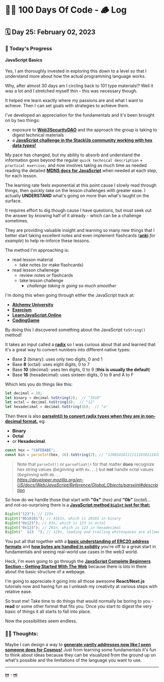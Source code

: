 # 👨‍💻 100 Days Of Code - 🪵 Log

## 🗓️ Day 25: February 02, 2023

### **🥵 Today's Progress**

#### **JavaScript Basics**

Yes, I am thoroughly invested in exploring this down to a level so that I understand more about how the actual programming language works.

Why, after almost 30 days am I circling back to 101 type materials!? Well it was a lot and I stretched myself thin - this was necessary though.

It helped me learn exactly where my passions are and what I want to achieve. Then I can set goals with strategies to achieve them.

I've developed an appreciation for the fundamentals and it's been brought on by two things:

- exposure to [**Web3SecurityDAO**](https://www.web3securitydao.xyz/) and the approach the group is taking to digest technical materials
- a [**JavaScript challenge in the StackUp community working with hex data types!**](https://discord.com/channels/895564164783808523/993540032029798430/1070482433507598486)

My pace has changed, but my ability to absorb and understand the information goes beyond the regular `quick technical description` + `practical exercise;` and now involves taking as much time as needed reading the detailed [**MDNS docs for JavaScript**](https://developer.mozilla.org/en-US/docs/Web/JavaScript) when needed at each step, for each lesson.

The learning rate feels exponential at this point cause I slowly read through things, then quickly take on the lesson challenges with greater ease. I actually **UNDERSTAND** what's going on more than what's taught on the surface.

It requires effort to dig though cause I have questions, but must seek out the answer by knowing half of it already - which can be a challenge sometimes.

They are providing valuable insight and learning so many new things that I better start taking excellent notes and even implement flashcards ([**anki**](https://apps.ankiweb.net/) *for example*) to help re-inforce these lessons.

The method I'm approaching is:

- read lesson material
  - take notes (or make flashcards)
- read lesson challenege
  - review notes or flashcards
  - take lesson challenge
    - *challenge taking is going so much smoother*

I'm doing this when going through either the JavaScript track at:

- [**Alchemy University**](https://university.alchemy.com/js)
- [**Exercism**](https://exercism.org/tracks/javascript)
- [**LearnJavaScript.Online**](https://learnjavascript.online/)
- [**CodingGame**](https://www.codingame.com/start)

By doing this I discovered something about the JavaScript `toString()` method!

It takes an input called a [**radix**](https://en.wikipedia.org/wiki/Radix#In_numeral_systems) so I was curious about that and learned that it's a great way to convert numbers into different native types:

- Base **2** (binary): uses only two digits, 0 and 1
- Base **8** (octal): uses eight digits, 0 to 7
- Base **10** (decimal): uses ten digits, 0 to 9 (**this is usually the default**)
- Base **16** (hexadecimal): uses sixteen digits, 0 to 9 and A to F

Which lets you do things like this:

```js
let decimal = 10;
let binary = decimal.toString(2);  // "1010"
let octal = decimal.toString(8);  // "12"
let hexadecimal = decimal.toString(16);  // "a"
```

Then there is also [**parseInt() to convert radix types when they are in non-decimal format.**](https://developer.mozilla.org/en-US/docs/Web/JavaScript/Reference/Global_Objects/parseInt#description) eg:

- **Binary**
- **Octal**
- or **Hexadecimal**.

```js
const hex = "CAFEBABE";
const bin = parseInt(hex, 16).toString(2); // "11001010111111101011101010111110"
```

> Note that `parseInt()` or `parseFloat()` for that matter **does** recognize hex string values (*beginning with `0x...`*) but **not** handle octal values (*beginning with `0b...`*  
*<https://developer.mozilla.org/en-US/docs/Web/JavaScript/Reference/Global_Objects/parseInt#description>*

So how do we handle those that start with **"0x"** (*hex*) and **"0b"** (*octal*)... and not-so-surprising there is a [**JavaScript method `BigInt` just for that:**](https://developer.mozilla.org/en-US/docs/Web/JavaScript/Reference/Global_Objects/BigInt/BigInt)

```js
BigInt("123"); // 123n
BigInt("0b10101"); // 4161n, which is 10101 in binary
BigInt("0o123"); // 83n, which is 123 in octal
BigInt("0x123"); // 291n, which is 123 in hexadecimal
BigInt("  123  "); // 123n, leading and trailing whitespaces are allowed
```

You put all that together with a [**basic understanding of ERC20 address formats**](https://jeancvllr.medium.com/solidity-tutorial-all-about-addresses-ffcdf7efc4e7) and [**how bytes are handled in solidity**](https://jeancvllr.medium.com/solidity-tutorial-all-about-bytes-9d88fdb22676) you're off to a great start in fundamentals and seeing real-world use cases in the web3 world.

Heck, I'm even going to go through the [**JavaScript Complete Beginners Section - Getting Started With The Web**](https://developer.mozilla.org/en-US/docs/Learn/Getting_started_with_the_web) because there is lots in there about the basic structure of a webpage.

I'm going to appreciate it going into all those awesome **React/Next.js** tutorials now and having fun as I unleash my creativity at various steps with relative ease.

So trust me! Take time to do things that would normally be boring to you - **read** or some other format that fits you. Once you start to digest the very basic of things it all starts to fall into place.

Now the possibilities seem endless.

### **😶‍🌫 Thoughts:**

Maybe I can design a way to [**generate vanity addresses now like I seen someone does for Cosmos!**](https://github.com/hukkin/cosmosvanity) Just from learning some fundamentals it's fun to think about ideas because they can be visualized from the ground up on what's possible and the limitations of the language you want to use.

***

[⏮️](024.md) - [⏭️](026.md)